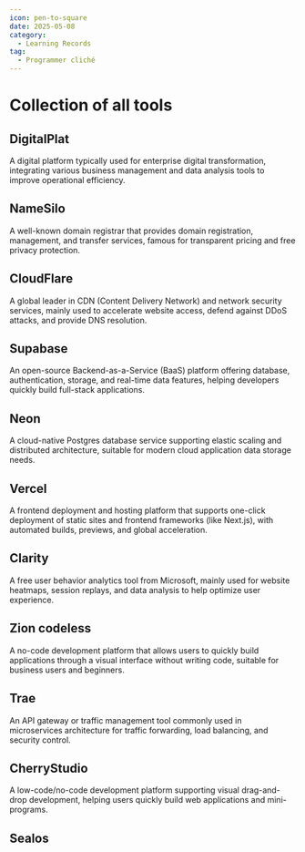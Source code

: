 ```yaml
---
icon: pen-to-square
date: 2025-05-08
category:
  - Learning Records
tag:
  - Programmer cliché
---
```


# Collection of all tools

## DigitalPlat
A digital platform typically used for enterprise digital transformation, integrating various business management and data analysis tools to improve operational efficiency.

## NameSilo
A well-known domain registrar that provides domain registration, management, and transfer services, famous for transparent pricing and free privacy protection.

## CloudFlare
A global leader in CDN (Content Delivery Network) and network security services, mainly used to accelerate website access, defend against DDoS attacks, and provide DNS resolution.

## Supabase
An open-source Backend-as-a-Service (BaaS) platform offering database, authentication, storage, and real-time data features, helping developers quickly build full-stack applications.

## Neon
A cloud-native Postgres database service supporting elastic scaling and distributed architecture, suitable for modern cloud application data storage needs.

## Vercel
A frontend deployment and hosting platform that supports one-click deployment of static sites and frontend frameworks (like Next.js), with automated builds, previews, and global acceleration.

## Clarity
A free user behavior analytics tool from Microsoft, mainly used for website heatmaps, session replays, and data analysis to help optimize user experience.

## Zion codeless
A no-code development platform that allows users to quickly build applications through a visual interface without writing code, suitable for business users and beginners.

## Trae
An API gateway or traffic management tool commonly used in microservices architecture for traffic forwarding, load balancing, and security control.

## CherryStudio
A low-code/no-code development platform supporting visual drag-and-drop development, helping users quickly build web applications and mini-programs.

## Sealos
